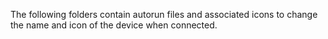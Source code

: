 The following folders contain autorun files and associated icons to change the name and icon of the device when connected. 